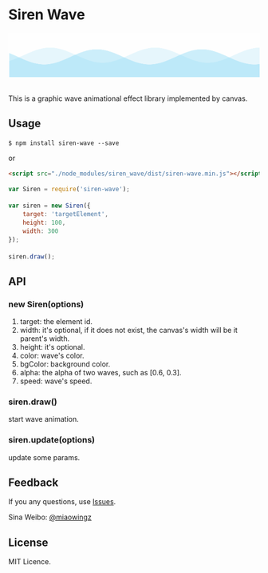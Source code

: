 # Siren Wave
![wave animation](https://raw.githubusercontent.com/i5sing/i5sing-images/master/siren/wave.gif)   

This is a graphic wave animational effect library implemented by canvas.

## Usage
```
$ npm install siren-wave --save
```
or
```html
<script src="./node_modules/siren_wave/dist/siren-wave.min.js"></script>
```

```javascript
var Siren = require('siren-wave');

var siren = new Siren({
    target: 'targetElement',
    height: 100,
    width: 300
});

siren.draw();
```

## API

### new Siren(options)
1. target: the element id.
2. width: it's optional, if it does not exist, the canvas's width will be it parent's width.
3. height: it's optional.
4. color: wave's color.
5. bgColor: background color.
6. alpha: the alpha of two waves, such as [0.6, 0.3].
7. speed: wave's speed.

### siren.draw()
start wave animation.

### siren.update(options)
update some params.

## Feedback
If you any questions, use [Issues](https://github.com/miaowing/siren-wave/issues).

Sina Weibo: [@miaowingz](http://weibo.com/zfeng217)

## License
MIT Licence.
